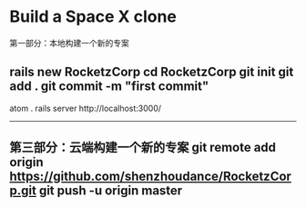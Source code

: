 # Build a Space X clone

第一部分：本地构建一个新的专案

rails new RocketzCorp
cd RocketzCorp
git init
git add .
git commit -m "first commit"
---

atom .
rails server
http://localhost:3000/

---

第三部分：云端构建一个新的专案
git remote add origin https://github.com/shenzhoudance/RocketzCorp.git
git push -u origin master
---
